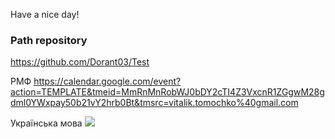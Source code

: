 Have a nice day!

### Path repository
https://github.com/Dorant03/Test





РМФ
https://calendar.google.com/event?action=TEMPLATE&tmeid=MmRnMnRobWJ0bDY2cTI4Z3VxcnR1ZGgwM28gdml0YWxpay50b21vY2hrb0Bt&tmsrc=vitalik.tomochko%40gmail.com

Українська мова
<a target="_blank" href="https://calendar.google.com/event?action=TEMPLATE&amp;tmeid=NWgybmplaHBoOHZtNmNxcTNqdjBqY2ZuZDkgd29sb2R5bXlyc3lkb3Jrb0Bt&amp;tmsrc=wolodymyrsydorko%40gmail.com"><img border="0" src="https://www.google.com/calendar/images/ext/gc_button1_uk.gif"></a>
